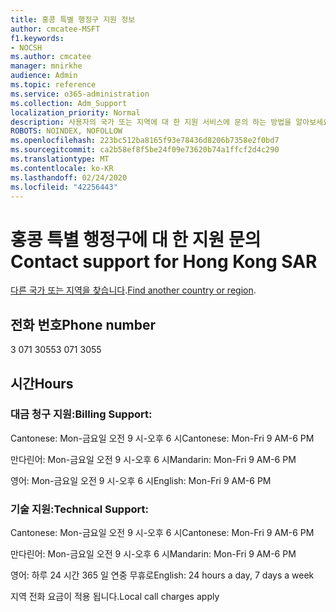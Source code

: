 ```yaml
---
title: 홍콩 특별 행정구 지원 정보
author: cmcatee-MSFT
f1.keywords:
- NOCSH
ms.author: cmcatee
manager: mnirkhe
audience: Admin
ms.topic: reference
ms.service: o365-administration
ms.collection: Adm_Support
localization_priority: Normal
description: 사용자의 국가 또는 지역에 대 한 지원 서비스에 문의 하는 방법을 알아보세요.
ROBOTS: NOINDEX, NOFOLLOW
ms.openlocfilehash: 223bc512ba8165f93e78436d8206b7358e2f0bd7
ms.sourcegitcommit: ca2b58ef8f5be24f09e73620b74a1ffcf2d4c290
ms.translationtype: MT
ms.contentlocale: ko-KR
ms.lasthandoff: 02/24/2020
ms.locfileid: "42256443"
---
```

# <a name="contact-support-for-hong-kong-sar"></a><span data-ttu-id="30990-103">홍콩 특별 행정구에 대 한 지원 문의</span><span class="sxs-lookup"><span data-stu-id="30990-103">Contact support for Hong Kong SAR</span></span>

<span data-ttu-id="30990-104">[다른 국가 또는 지역을 찾습니다](../contact-support-for-business-products.md).</span><span class="sxs-lookup"><span data-stu-id="30990-104">[Find another country or region](../contact-support-for-business-products.md).</span></span>

## <a name="phone-number"></a><span data-ttu-id="30990-105">전화 번호</span><span class="sxs-lookup"><span data-stu-id="30990-105">Phone number</span></span>
<span data-ttu-id="30990-106">3 071 3055</span><span class="sxs-lookup"><span data-stu-id="30990-106">3 071 3055</span></span>

## <a name="hours"></a><span data-ttu-id="30990-107">시간</span><span class="sxs-lookup"><span data-stu-id="30990-107">Hours</span></span>
### <a name="billing-support"></a><span data-ttu-id="30990-108">대금 청구 지원:</span><span class="sxs-lookup"><span data-stu-id="30990-108">Billing Support:</span></span>

<span data-ttu-id="30990-109">Cantonese: Mon-금요일 오전 9 시-오후 6 시</span><span class="sxs-lookup"><span data-stu-id="30990-109">Cantonese: Mon-Fri 9 AM-6 PM</span></span>

<span data-ttu-id="30990-110">만다린어: Mon-금요일 오전 9 시-오후 6 시</span><span class="sxs-lookup"><span data-stu-id="30990-110">Mandarin: Mon-Fri 9 AM-6 PM</span></span>

<span data-ttu-id="30990-111">영어: Mon-금요일 오전 9 시-오후 6 시</span><span class="sxs-lookup"><span data-stu-id="30990-111">English: Mon-Fri 9 AM-6 PM</span></span>

### <a name="technical-support"></a><span data-ttu-id="30990-112">기술 지원:</span><span class="sxs-lookup"><span data-stu-id="30990-112">Technical Support:</span></span>

<span data-ttu-id="30990-113">Cantonese: Mon-금요일 오전 9 시-오후 6 시</span><span class="sxs-lookup"><span data-stu-id="30990-113">Cantonese: Mon-Fri 9 AM-6 PM</span></span>

<span data-ttu-id="30990-114">만다린어: Mon-금요일 오전 9 시-오후 6 시</span><span class="sxs-lookup"><span data-stu-id="30990-114">Mandarin: Mon-Fri 9 AM-6 PM</span></span>

<span data-ttu-id="30990-115">영어: 하루 24 시간 365 일 연중 무휴로</span><span class="sxs-lookup"><span data-stu-id="30990-115">English: 24 hours a day, 7 days a week</span></span>

<span data-ttu-id="30990-116">지역 전화 요금이 적용 됩니다.</span><span class="sxs-lookup"><span data-stu-id="30990-116">Local call charges apply</span></span>